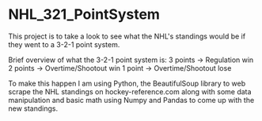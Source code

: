 # NHL_321_PointSystem
This project is to take a look to see what the NHL's standings would be if they went to a 3-2-1 point system.

Brief overview of what the 3-2-1 point system is:
3 points -> Regulation win
2 points -> Overtime/Shootout win
1 point -> Overtime/Shootout lose

To make this happen I am using Python, the BeautifulSoup library to web scrape the NHL standings on hockey-reference.com along with some data manipulation and basic math using Numpy and Pandas to come up with the new standings.
